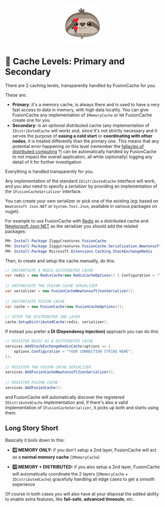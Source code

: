 <div align="center">

![FusionCache logo](logo-128x128.png)

</div>

# :twisted_rightwards_arrows: Cache Levels: Primary and Secondary

There are 2 caching levels, transparently handled by FusionCache for you.

These are:
- **Primary**: it's a memory cache, is always there and is used to have a very fast access to data in memory, with high data locality. You can give FusionCache any implementation of `IMemoryCache` or let FusionCache create one for you
- **Secondary**: is an *optional* distributed cache (any implementation of `IDistributedCache` will work) and, since it's not strictly necessary and it serves the purpose of **easing a cold start** or **coordinating with other nodes**, it is treated differently than the primary one. This means that any potential error happening on this level (remember the [fallacies of distributed computing](https://en.wikipedia.org/wiki/Fallacies_of_distributed_computing) ?) can be automatically handled by FusionCache to not impact the overall application, all while (optionally) logging any detail of it for further investigation

Everything is handled transparently for you.

Any implementation of the standard `IDistributedCache` interface will work, and you also need to specify a *serializer* by providing an implementation of the `IFusionCacheSerializer` interface.

You can create your own serializer or pick one of the existing (eg: based on `Newtonsoft Json.NET` or `System.Text.Json`, available in various packages on nuget).

For example to use FusionCache with [Redis](https://redis.io/) as a distributed cache and [Newtonsoft Json.NET](https://www.newtonsoft.com/json) as the serializer you should add the related packages:

```PowerShell
PM> Install-Package ZiggyCreatures.FusionCache
PM> Install-Package ZiggyCreatures.FusionCache.Serialization.NewtonsoftJson
PM> Install-Package Microsoft.Extensions.Caching.StackExchangeRedis
```

Then, to create and setup the cache manually, do this:

```csharp
// INSTANTIATE A REDIS DISTRIBUTED CACHE
var redis = new RedisCache(new RedisCacheOptions() { Configuration = "YOUR CONNECTION STRING HERE" });

// INSTANTIATE THE FUSION CACHE SERIALIZER
var serializer = new FusionCacheNewtonsoftJsonSerializer();

// INSTANTIATE FUSION CACHE
var cache = new FusionCache(new FusionCacheOptions());

// SETUP THE DISTRIBUTED 2ND LAYER
cache.SetupDistributedCache(redis, serializer);
```

If instead you prefer a **DI (Dependency Injection)** approach you can do this:

```csharp
// REGISTER REDIS AS A DISTRIBUTED CACHE
services.AddStackExchangeRedisCache(options => {
    options.Configuration = "YOUR CONNECTION STRING HERE";
});

// REGISTER THE FUSION CACHE SERIALIZER
services.AddFusionCacheNewtonsoftJsonSerializer();

// REGISTER FUSION CACHE
services.AddFusionCache();
```

and FusionCache will automatically discover the registered `IDistributedCache` implementation and, if there's also a valid implementation of `IFusionCacheSerializer`, it picks up both and starts using them.

## Long Story Short

Basically it boils down to this:

- **1️⃣ MEMORY ONLY:** if you don't setup a 2nd layer, FusionCache will act as a **normal memory cache** (`IMemoryCache`)

- **2️⃣ MEMORY + DISTRIBUTED:** if you also setup a 2nd layer, FusionCache will automatically coordinate the 2 layers (`IMemoryCache` + `IDistributedCache`) gracefully handling all edge cases to get a smooth experience

Of course in both cases you will also have at your disposal the added ability to enable extra features, like **fail-safe**, **advanced timeouts**, etc.